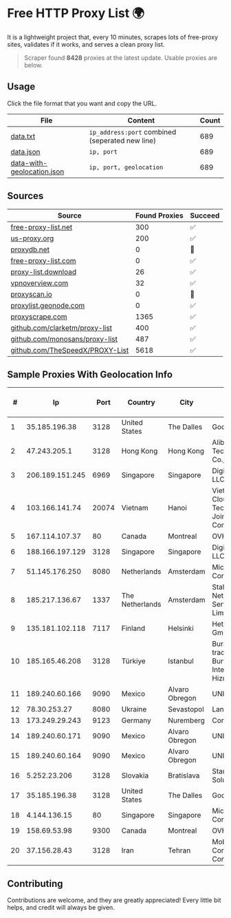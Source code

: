 
# Free HTTP Proxy List 🌍

It is a lightweight project that, every 10 minutes, scrapes lots of free-proxy sites, validates if it works, and serves a clean proxy list.


> Scraper found **8428** proxies at the latest update. Usable proxies are below.

## Usage

Click the file format that you want and copy the URL.


|File|Content|Count|
|----|-------|-----|
|[data.txt](https://raw.githubusercontent.com/themiralay/Proxy-List-World/master/data.txt)|`ip_address:port` combined (seperated new line)|689|
|[data.json](https://raw.githubusercontent.com/themiralay/Proxy-List-World/master/data.json)|`ip, port`|689|
|[data-with-geolocation.json](https://raw.githubusercontent.com/themiralay/Proxy-List-World/master/data-with-geolocation.json)|`ip, port, geolocation`|689|

## Sources

|Source|Found Proxies|Succeed|
|------|-------------|-------|
|[free-proxy-list.net](https://free-proxy-list.net)|300|✅|
|[us-proxy.org](https://www.us-proxy.org)|200|✅|
|[proxydb.net](http://proxydb.net)|0|🚫|
|[free-proxy-list.com](https://free-proxy-list.com/?page=&port=&type%5B%5D=http&type%5B%5D=https&up_time=0&search=Search)|0|✅|
|[proxy-list.download](https://www.proxy-list.download/HTTP)|26|✅|
|[vpnoverview.com](https://vpnoverview.com/privacy/anonymous-browsing/free-proxy-servers)|32|✅|
|[proxyscan.io](https://www.proxyscan.io)|0|🚫|
|[proxylist.geonode.com](https://proxylist.geonode.com/api/proxy-list?limit=300&page=1&sort_by=lastChecked&sort_type=desc&protocols=http,https)|0|✅|
|[proxyscrape.com](https://api.proxyscrape.com/v2/?request=displayproxies&protocol=http&timeout=10000&country=all&ssl=all&anonymity=all)|1365|✅|
|[github.com/clarketm/proxy-list](https://raw.githubusercontent.com/clarketm/proxy-list/master/proxy-list-raw.txt)|400|✅|
|[github.com/monosans/proxy-list](https://raw.githubusercontent.com/monosans/proxy-list/main/proxies/http.txt)|487|✅|
|[github.com/TheSpeedX/PROXY-List](https://raw.githubusercontent.com/TheSpeedX/PROXY-List/master/http.txt)|5618|✅|


## Sample Proxies With Geolocation Info

|#|Ip|Port|Country|City|Internet Service Provider|
|-|--|----|-------|----|-------------------------|
|1|35.185.196.38|3128|United States|The Dalles|Google LLC|
|2|47.243.205.1|3128|Hong Kong|Hong Kong|Alibaba (US) Technology Co., Ltd.|
|3|206.189.151.245|6969|Singapore|Singapore|DigitalOcean, LLC|
|4|103.166.141.74|20074|Vietnam|Hanoi|Viet NAM Cloud Technology Joint Stock Company|
|5|167.114.107.37|80|Canada|Montreal|OVH SAS|
|6|188.166.197.129|3128|Singapore|Singapore|DigitalOcean, LLC|
|7|51.145.176.250|8080|Netherlands|Amsterdam|Microsoft Corporation|
|8|185.217.136.67|1337|The Netherlands|Amsterdam|Stallion Network Services Limited|
|9|135.181.102.118|7117|Finland|Helsinki|Hetzner Online GmbH|
|10|185.165.46.208|3128|Türkiye|Istanbul|Burak Buylu trading as BurtiNET Internet Hizmetleri|
|11|189.240.60.166|9090|Mexico|Alvaro Obregon|UNINET|
|12|78.30.253.27|8080|Ukraine|Sevastopol|Lancom Ltd.|
|13|173.249.29.243|9123|Germany|Nuremberg|Contabo GmbH|
|14|189.240.60.171|9090|Mexico|Alvaro Obregon|UNINET|
|15|189.240.60.164|9090|Mexico|Alvaro Obregon|UNINET|
|16|5.252.23.206|3128|Slovakia|Bratislava|Stark Industries Solutions LTD|
|17|35.185.196.38|3128|United States|The Dalles|Google LLC|
|18|4.144.136.15|80|Singapore|Singapore|Microsoft Corporation|
|19|158.69.53.98|9300|Canada|Montreal|OVH SAS|
|20|37.156.28.43|3128|Iran|Tehran|Mobin Net Communication Company|



## Contributing

Contributions are welcome, and they are greatly appreciated! Every
little bit helps, and credit will always be given.

